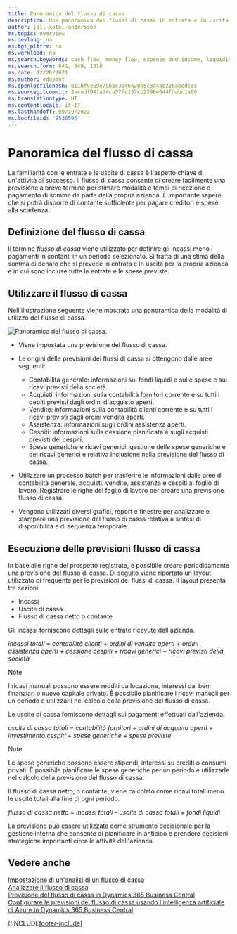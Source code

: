 ```yaml
---
title: Panoramica del flusso di cassa
description: Una panoramica dei flussi di cassa in entrata e in uscita per aiutare a prevedere il denaro da ricevere e pagare.
author: jill-kotel-andersson
ms.topic: overview
ms.devlang: na
ms.tgt_pltfrm: na
ms.workload: na
ms.search.keywords: cash flow, money flow, expense and income, liquidity, cash receipts minus cash payments
ms.search.form: 841, 849, 1818
ms.date: 12/20/2021
ms.author: edupont
ms.openlocfilehash: 811bf9e69e75bbc3b46a20a5c3d4a6226abcdccc
ms.sourcegitcommit: 3acadf94fa34ca57fc137cb2296e644fbabc1a60
ms.translationtype: HT
ms.contentlocale: it-IT
ms.lasthandoff: 09/19/2022
ms.locfileid: "9530596"
---
```

# <a name="cash-flow-overview"></a>Panoramica del flusso di cassa

La familiarità con le entrate e le uscite di cassa è l'aspetto chiave di un'attività di successo. Il flusso di cassa consente di creare facilmente una previsione a breve termine per stimare modalità e tempi di ricezione e pagamento di somme da parte della propria azienda. È importante sapere che si potrà disporre di contante sufficiente per pagare creditori e spese alla scadenza.

## <a name="definition-of-cash-flow"></a>Definizione del flusso di cassa

Il termine *flusso di cassa* viene utilizzato per definire gli incassi meno i pagamenti in contanti in un periodo selezionato. Si tratta di una stima della somma di denaro che si prevede in entrata e in uscita per la propria azienda e in cui sono incluse tutte le entrate e le spese previste.

## <a name="work-with-cash-flow"></a>Utilizzare il flusso di cassa

Nell'illustrazione seguente viene mostrata una panoramica della modalità di utilizzo del flusso di cassa.

![Panoramica del flusso di cassa.](media/finance_cash_flow_overview.png "Panoramica del flusso di cassa")

- Viene impostata una previsione del flusso di cassa.  

- Le origini delle previsioni dei flussi di cassa si ottengono dalle aree seguenti:  

  - Contabilità generale: informazioni sui fondi liquidi e sulle spese e sui ricavi previsti della società.  
  - Acquisti: informazioni sulla contabilità fornitori corrente e su tutti i debiti previsti dagli ordini d'acquisto aperti.  
  - Vendite: informazioni sulla contabilità clienti corrente e su tutti i ricavi previsti dagli ordini vendita aperti.  
  - Assistenza: informazioni sugli ordini assistenza aperti.  
  - Cespiti: informazioni sulla cessione pianificata e sugli acquisti previsti dei cespiti.  
  - Spese generiche e ricavi generici: gestione delle spese generiche e dei ricavi generici e relativa inclusione nella previsione del flusso di cassa.  
- Utilizzare un processo batch per trasferire le informazioni dalle aree di contabilità generale, acquisti, vendite, assistenza e cespiti al foglio di lavoro. Registrare le righe del foglio di lavoro per creare una previsione flusso di cassa.  
- Vengono utilizzati diversi grafici, report e finestre per analizzare e stampare una previsione del flusso di cassa relativa a sintesi di disponibilità e di sequenza temporale.  

## <a name="making-a-cash-flow-forecast"></a>Esecuzione delle previsioni flusso di cassa

In base alle righe del prospetto registrate, è possibile creare periodicamente una previsione del flusso di cassa. Di seguito viene riportato un layout utilizzato di frequente per le previsioni dei flussi di cassa. Il layout presenta tre sezioni:

- Incassi  
- Uscite di cassa  
- Flusso di cassa netto o contante  

Gli incassi forniscono dettagli sulle entrate ricevute dall'azienda.

*incassi totali* = *contabilità clienti* + *ordini di vendita aperti* + *ordini assistenza aperti* + *cessione cespiti* + *ricavi generici* + *ricavi previsti della società*

> [!NOTE]
> I ricavi manuali possono essere redditi da locazione, interessi dai beni finanziari o nuovo capitale privato. È possibile pianificare i ricavi manuali per un periodo e utilizzarli nel calcolo della previsione del flusso di cassa.

Le uscite di cassa forniscono dettagli sui pagamenti effettuati dall'azienda.

*uscite di cassa totali* = *contabilità fornitori* + *ordini di acquisto aperti* + *investimento cespiti* + *spese generiche* + *spese previste*

> [!NOTE]
> Le spese generiche possono essere stipendi, interessi su crediti o consumi privati. È possibile pianificare le spese generiche per un periodo e utilizzarle nel calcolo della previsione del flusso di cassa.

Il flusso di cassa netto, o contante, viene calcolato come ricavi totali meno le uscite totali alla fine di ogni periodo.

*flusso di cassa netto* = *incassi totali* – *uscite di cassa totali* + *fondi liquidi*

La previsione può essere utilizzata come strumento decisionale per la gestione interna che consente di pianificare in anticipo e prendere decisioni strategiche importanti circa le attività dell'azienda.

## <a name="see-also"></a>Vedere anche

[Impostazione di un'analisi di un flusso di cassa](finance-setup-cash-flow-analyses.md)  
[Analizzare il flusso di cassa](finance-analyze-cash-flow.md)  
[Previsione del flusso di cassa in Dynamics 365 Business Central](/training/modules/forecast-cash-flow-dynamics-365-business-central/index)  
[Configurare le previsioni del flusso di cassa usando l'intelligenza artificiale di Azure in Dynamics 365 Business Central](/training/modules/setup-cash-flow-forecasts/)  

[!INCLUDE[footer-include](includes/footer-banner.md)]

